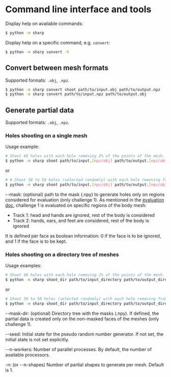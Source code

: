 # Command line interface and tools

Display help on available commands:

```bash
$ python -m sharp
```

Display help on a specific command, e.g. `convert`:

```bash
$ python -m sharp convert -h
```

## Convert between mesh formats

Supported formats: `.obj`, `.npz`.

```bash
$ python -m sharp convert shoot path/to/input.obj path/to/output.npz
$ python -m sharp convert path/to/input.npz path/to/output.obj
```


## Generate partial data

Supported formats: `.obj`, `.npz`. 

### Holes shooting on a single mesh

Usage example: 

```bash
# Shoot 40 holes with each hole removing 2% of the points of the mesh.
$ python -m sharp shoot path/to/input.[npz/obj] path/to/output.[npz/obj] --holes 40 --dropout 0.02 --mask path/to/mask.npy
```
or 
```bash
# # Shoot 30 to 50 holes (selected randomly) with each hole removing from 1% to 3% (selected randomly) of the points of the mesh.
$ python -m sharp shoot path/to/input.[npz/obj] path/to/output.[npz/obj] --min-holes 30 --max-holes 50  --min-dropout 0.01 --max-dropout 0.03 --mask path/to/mask.npy
```

--mask: (optional) path to the mask (.npy) to generate holes only on regions considered for evaluation (only challenge 1). 
As mentioned in the [evaluation doc](https://gitlab.uni.lu/asaint/eccv2020-sharp-workshop/-/blob/update-instructions/doc/evaluation.md#challenge-specific-criteria), 
challenge 1 is evaluated on specific regions of the body mesh:

- Track 1: head and hands are ignored, rest of the body is considered 
- Track 2: hands, ears, and feet are considered, rest of the body is ignored

It is defined per face as boolean information: 0 if the face is to be ignored, and 1 if the face is to be kept.

### Holes shooting on a directory tree of meshes

Usage examples: 

```bash
# Shoot 40 holes with each hole removing 2% of the points of the mesh.
$ python -m sharp shoot_dir path/to/input_directory path/to/output_directory --holes 40 --dropout 0.02 --mask-dir path/to/mask_directory --seed [seed_value] --n-workers [nb_workers] -n [nb_shapes]
```
or
```bash
# Shoot 30 to 50 holes (selected randomly) with each hole removing from 1% to 3% (selected randomly) of the points of the mesh.
$ python -m sharp shoot_dir path/to/input_directory path/to/output_directory --min-holes 30 --max-holes 50  --min-dropout 0.01 --max-dropout 0.03 --mask-dir path/to/mask_directory --seed [seed_value] --n-workers [nb_workers] -n [nb_shapes]
```

--mask-dir: (optional) Directory tree with the masks (.npy). If defined, the partial data is created only on the non-masked faces of the meshes (only challenge 1). 

--seed: Initial state for the pseudo random number generator. If not set, the initial state is not set explicitly. 

--n-workers: Number of parallel processes. By default, the number of available processors.

-n: (or --n-shapes) Number of partial shapes to generate per mesh. Default is 1. 




